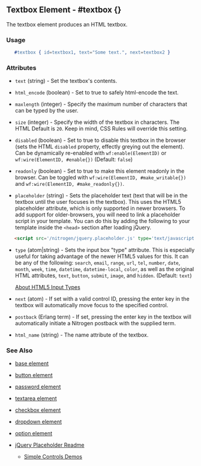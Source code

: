 
## Textbox Element - #textbox {}

  The textbox element produces an HTML textbox.

### Usage

```erlang
   #textbox { id=textbox1, text="Some text.", next=textbox2 }

```

### Attributes

   * `text` (string) - Set the textbox's contents.

   * `html_encode` (boolean) - Set to true to safely html-encode the text.

   * `maxlength` (integer) - Specify the maximum number of characters that
      can be typed by the user.

   * `size` (integer) - Specify the width of the textbox in characters. The
      HTML Default is `20`. Keep in mind, CSS Rules will override this setting.

   * `disabled` (boolean) - Set to true to disable this textbox in the
      browser (sets the HTML `disabled` property, effectly greying out the
      element). Can be dynamically re-enabled with `wf:enable(ElementID)` or
      `wf:wire(ElementID, #enable{})` (Default: `false`)

   * `readonly` (boolean) - Set to true to make this element readonly in the
      browser. Can be toggled with `wf:wire(ElementID, #make_writable{})` and
      `wf:wire(ElementID, #make_readonly{})`.

   * `placeholder` (string) - Sets the placeholder text (text that will be
      in the textbox until the user focuses in the textbox). This uses the
      HTML5 placeholder attribute, which is only supported in newer browsers.
      To add support for older-browsers, you will need to link a placeholder
      script in your template. You can do this by adding the following to your
      template inside the `<head>` section after loading jQuery. 

```html
   <script src='/nitrogen/jquery.placeholder.js' type='text/javascript'></script>

```

   * `type` (atom|string) - Sets the input box "type" attribute. This is
      especially useful for taking advantage of the newer HTML5 values for
      this. It can be any of the following: `search`, `email`, `range`, `url`,
      `tel`, `number`, `date`, `month`, `week`, `time`, `datetime`,
      `datetime-local`, `color`, as well as the original HTML attributes,
      `text`, `button`, `submit`, `image`, and `hidden`.  (Default: `text`)

      [About HTML5 Input Types](http://html5doctor.com/html5-forms-input-types/)

   * `next` (atom) - 
      If set with a valid control ID, pressing the enter key in the 
      textbox will automatically move focus to the specified control.

   * `postback` (Erlang term) - 
      If set, pressing the enter key in the textbox will automatically
      initiate a Nitrogen postback with the supplied term.

   * `html_name` (string) - The name attribute of the textbox.

### See Also

 *  [base element](./base.html)

 *  [button element](./button.html)

 *  [password element](./password.html)

 *  [textarea element](./textarea.html)

 *  [checkbox element](./checkbox.html)

 *  [dropdown element](./dropdown.html)

 *  [option element](./option.html)

 *  [jQuery Placeholder Readme](https://github.com/mathiasbynens/jquery-placeholder)

	*  [Simple Controls Demos](http://nitrogenproject.com/demos/simplecontrols)
 
